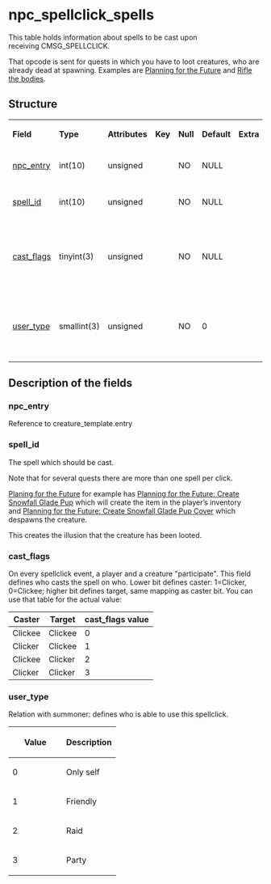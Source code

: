 # npc\_spellclick\_spells

This table holds information about spells to be cast upon receiving CMSG\_SPELLCLICK.

That opcode is sent for quests in which you have to loot creatures, who are already dead at spawning. Examples are [Planning for the Future](http://www.wowhead.com/quest=11960) and [Rifle the bodies](http://www.wowhead.com/quest=11999).

## Structure

<table>
<tbody>
<tr>
<td><p><strong>Field</strong></p></td>
<td><p><strong>Type</strong></p></td>
<td><p><strong>Attributes</strong></p></td>
<td><p><strong>Key</strong></p></td>
<td><p><strong>Null</strong></p></td>
<td><p><strong>Default</strong></p></td>
<td><p><strong>Extra</strong></p></td>
<td><p><strong>Comment</strong>'</p></td>
</tr>
<tr>
<td><p><a href="#npc_entry">npc_entry</a></p></td>
<td><p>int(10)</p></td>
<td><p>unsigned</p></td>
<td><p><br />
</p></td>
<td><p>NO</p></td>
<td><p>NULL</p></td>
<td><p><br />
</p></td>
<td>Reference to the creature_template table</td>
</tr>
<tr>
<td><p><a href="#spell_id">spell_id</a></p></td>
<td><p>int(10)</p></td>
<td><p>unsigned</p></td>
<td><p><br />
</p></td>
<td><p>NO</p></td>
<td><p>NULL</p></td>
<td><p><br />
</p></td>
<td><p>The ID of the spell to be cast</p></td>
</tr>
<tr>
<td><a href="#cast_flags">cast_flags</a></td>
<td>tinyint(3)</td>
<td>unsigned</td>
<td><br />
</td>
<td>NO</td>
<td>NULL</td>
<td><br />
</td>
<td><p>Who casts the spell on who, creature &lt;=&gt; player (values: 0-3)</p></td>
</tr>
<tr>
<td><p><a href="#user_type">user_type</a></p></td>
<td><p>smallint(3)</p></td>
<td><p>unsigned</p></td>
<td><p><br />
</p></td>
<td><p>NO</p></td>
<td><p>0</p></td>
<td><p><br />
</p></td>
<td><p>Relation with summoner: 0-no 1-friendly 2-raid 3-party player can click</p></td>
</tr>
</tbody>
</table>

## Description of the fields

### npc\_entry

Reference to creature\_template.entry

### spell\_id

The spell which should be cast.

Note that for several quests there are more than one spell per click.

[Planing for the Future](http://www.wowhead.com/quest=11960) for example has [Planning for the Future: Create Snowfall Glade Pup](http://www.wowhead.com/spell=46773) which will create the item in the player’s inventory
and [Planning for the Future: Create Snowfall Glade Pup Cover](http://www.wowhead.com/spell=46167) which despawns the creature.

This creates the illusion that the creature has been looted.

### cast\_flags

On every spellclick event, a player and a creature "participate". This field defines who casts the spell on who.
Lower bit defines caster: 1=Clicker, 0=Clickee; higher bit defines target, same mapping as caster bit.
You can use that table for the actual value:

| Caster   | Target  | cast\_flags value |
|----------|---------|-------------------|
| Clickee  | Clickee | 0                 |
| Clicker  | Clickee | 1                 |
| Clickee  | Clicker | 2                 |
| Clicker  | Clicker | 3                 |

### user\_type

Relation with summoner: defines who is able to use this spellclick.

<table>
<colgroup>
<col width="50%" />
<col width="50%" />
</colgroup>
<thead>
<tr class="header">
<th><p>Value</p></th>
<th><p>Description</p></th>
</tr>
</thead>
<tbody>
<tr>
<td><p>0</p></td>
<td><p>Only self</p></td>
</tr>
<tr>
<td><p>1</p></td>
<td><p>Friendly</p></td>
</tr>
<tr>
<td><p>2</p></td>
<td><p>Raid</p></td>
</tr>
<tr>
<td><p>3</p></td>
<td><p>Party</p></td>
</tr>
</tbody>
</table>


